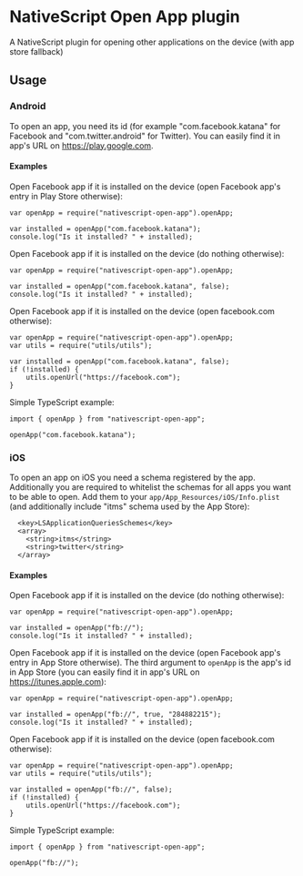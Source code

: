 # NativeScript Open App plugin
A NativeScript plugin for opening other applications on the device (with app store fallback)

## Usage

### Android
To open an app, you need its id (for example "com.facebook.katana" for Facebook and "com.twitter.android" for Twitter). 
You can easily find it in app's URL on https://play.google.com.

#### Examples

Open Facebook app if it is installed on the device (open Facebook app's entry in Play Store otherwise):
```
var openApp = require("nativescript-open-app").openApp;

var installed = openApp("com.facebook.katana");
console.log("Is it installed? " + installed);
```

Open Facebook app if it is installed on the device (do nothing otherwise):
```
var openApp = require("nativescript-open-app").openApp;

var installed = openApp("com.facebook.katana", false);
console.log("Is it installed? " + installed);
```

Open Facebook app if it is installed on the device (open facebook.com otherwise):
```
var openApp = require("nativescript-open-app").openApp;
var utils = require("utils/utils");

var installed = openApp("com.facebook.katana", false);
if (!installed) {
    utils.openUrl("https://facebook.com");
}
```

Simple TypeScript example:
```
import { openApp } from "nativescript-open-app";

openApp("com.facebook.katana");
```

### iOS
To open an app on iOS you need a schema registered by the app.
Additionally you are required to whitelist the schemas for all apps you want to be able to open. Add them to your `app/App_Resources/iOS/Info.plist` (and additionally include "itms" schema used by the App Store):

```
  <key>LSApplicationQueriesSchemes</key>
  <array>
    <string>itms</string>
    <string>twitter</string>
  </array>
```

#### Examples
Open Facebook app if it is installed on the device (do nothing otherwise):
```
var openApp = require("nativescript-open-app").openApp;

var installed = openApp("fb://");
console.log("Is it installed? " + installed);
```

Open Facebook app if it is installed on the device (open Facebook app's entry in App Store otherwise).
The third argument to `openApp` is the app's id in App Store (you can easily find it in app's URL on https://itunes.apple.com):
```
var openApp = require("nativescript-open-app").openApp;

var installed = openApp("fb://", true, "284882215");
console.log("Is it installed? " + installed);
```

Open Facebook app if it is installed on the device (open facebook.com otherwise):
```
var openApp = require("nativescript-open-app").openApp;
var utils = require("utils/utils");

var installed = openApp("fb://", false);
if (!installed) {
    utils.openUrl("https://facebook.com");
}
```

Simple TypeScript example:
```
import { openApp } from "nativescript-open-app";

openApp("fb://");
```
